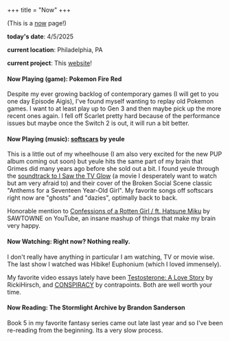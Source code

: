 +++
title = "Now"
+++

(This is a [now](https://nownownow.com/about) page!)

**today's date**: 4/5/2025

**current location**: Philadelphia, PA

**current project**: This [website](https://github.com/mxhzl/mxhzl.com)!

#### Now Playing (game): Pokemon Fire Red

Despite my ever growing backlog of contemporary games (I will get to you one day Episode Aigis), I've found myself wanting to replay old Pokemon games. I want to at least play up to Gen 3 and then maybe pick up the more recent ones again. I fell off Scarlet pretty hard because of the performance issues but maybe once the Switch 2 is out, it will run a bit better.

#### Now Playing (music): [softscars](https://music.apple.com/us/album/softscars/1692344143) by yeule

This is a little out of my wheelhouse (I am also very excited for the new PUP album coming out soon) but yeule hits the same part of my brain that Grimes did many years ago before she sold out a bit. I found yeule through the [soundtrack to I Saw the TV Glow](https://en.wikipedia.org/wiki/I_Saw_the_TV_Glow_(soundtrack)) (a movie I desperately want to watch but am very afraid to) and their cover of the Broken Social Scene classic "Anthems for a Seventeen Year-Old Girl". My favorite songs off softscars right now are "ghosts" and "dazies", optimally back to back.

Honorable mention to [Confessions of a Rotten Girl / ft. Hatsune Miku](https://youtu.be/sV2H712ldOI) by SAWTOWNE on YouTube, an insane mashup of things that make my brain very happy.

#### Now Watching: Right now? Nothing really.

I don't really have anything in particular I am watching, TV or movie wise. The last show I watched was Hibike! Euphonium (which I loved immensely).

My favorite video essays lately have been [Testosterone: A Love Story](https://youtu.be/1CMcBp3Aysg) by RickiHirsch, and [CONSPIRACY](https://youtu.be/teqkK0RLNkI) by contrapoints. Both are well worth your time.

#### Now Reading: The Stormlight Archive by Brandon Sanderson

Book 5 in my favorite fantasy series came out late last year and so I've been re-reading from the beginning. Its a very slow process.